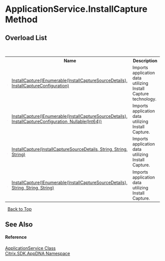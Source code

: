 # ApplicationService.InstallCapture Method 
 


## Overload List
&nbsp;<table><tr><th></th><th>Name</th><th>Description</th></tr><tr><td>![Public method](media/pubmethod.gif "Public method")</td><td><a href="a1f8c88a-b7a6-d087-6c42-aa8198ad55b9">InstallCapture(IEnumerable(InstallCaptureSourceDetails), InstallCaptureConfiguration)</a></td><td>
Imports application data utilizing Install Capture technology.</td></tr><tr><td>![Public method](media/pubmethod.gif "Public method")</td><td><a href="f9b55d2e-12e6-3a6a-3bce-c68829bf8172">InstallCapture(IEnumerable(InstallCaptureSourceDetails), InstallCaptureConfiguration, Nullable(Int64))</a></td><td>
Imports application data utilizing Install Capture.</td></tr><tr><td>![Public method](media/pubmethod.gif "Public method")</td><td><a href="7e25e71b-1415-9c84-a6e6-4b1255ee00fc">InstallCapture(InstallCaptureSourceDetails, String, String, String)</a></td><td>
Imports application data utilizing Install Capture.</td></tr><tr><td>![Public method](media/pubmethod.gif "Public method")</td><td><a href="2dcc6f91-5938-7090-7af6-26397e496eb4">InstallCapture(IEnumerable(InstallCaptureSourceDetails), String, String, String)</a></td><td>
Imports application data utilizing Install Capture.</td></tr></table>&nbsp;
<a href="#applicationservice.installcapture-method">Back to Top</a>

## See Also


#### Reference
<a href="4190f2b6-31d1-9744-132e-b12e165db1a3">ApplicationService Class</a><br /><a href="fe2d265b-410b-8b11-1eb4-a790e0b062bf">Citrix.SDK.AppDNA Namespace</a><br />